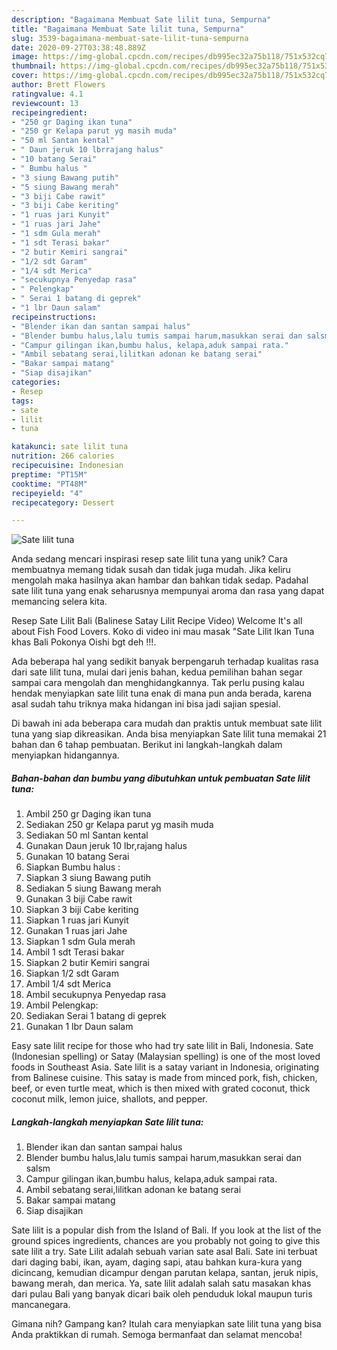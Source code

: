 ```yaml
---
description: "Bagaimana Membuat Sate lilit tuna, Sempurna"
title: "Bagaimana Membuat Sate lilit tuna, Sempurna"
slug: 3539-bagaimana-membuat-sate-lilit-tuna-sempurna
date: 2020-09-27T03:38:48.889Z
image: https://img-global.cpcdn.com/recipes/db995ec32a75b118/751x532cq70/sate-lilit-tuna-foto-resep-utama.jpg
thumbnail: https://img-global.cpcdn.com/recipes/db995ec32a75b118/751x532cq70/sate-lilit-tuna-foto-resep-utama.jpg
cover: https://img-global.cpcdn.com/recipes/db995ec32a75b118/751x532cq70/sate-lilit-tuna-foto-resep-utama.jpg
author: Brett Flowers
ratingvalue: 4.1
reviewcount: 13
recipeingredient:
- "250 gr Daging ikan tuna"
- "250 gr Kelapa parut yg masih muda"
- "50 ml Santan kental"
- " Daun jeruk 10 lbrrajang halus"
- "10 batang Serai"
- " Bumbu halus "
- "3 siung Bawang putih"
- "5 siung Bawang merah"
- "3 biji Cabe rawit"
- "3 biji Cabe keriting"
- "1 ruas jari Kunyit"
- "1 ruas jari Jahe"
- "1 sdm Gula merah"
- "1 sdt Terasi bakar"
- "2 butir Kemiri sangrai"
- "1/2 sdt Garam"
- "1/4 sdt Merica"
- "secukupnya Penyedap rasa"
- " Pelengkap"
- " Serai 1 batang di geprek"
- "1 lbr Daun salam"
recipeinstructions:
- "Blender ikan dan santan sampai halus"
- "Blender bumbu halus,lalu tumis sampai harum,masukkan serai dan salsm"
- "Campur gilingan ikan,bumbu halus, kelapa,aduk sampai rata."
- "Ambil sebatang serai,lilitkan adonan ke batang serai"
- "Bakar sampai matang"
- "Siap disajikan"
categories:
- Resep
tags:
- sate
- lilit
- tuna

katakunci: sate lilit tuna 
nutrition: 266 calories
recipecuisine: Indonesian
preptime: "PT15M"
cooktime: "PT48M"
recipeyield: "4"
recipecategory: Dessert

---
```



![Sate lilit tuna](https://img-global.cpcdn.com/recipes/db995ec32a75b118/751x532cq70/sate-lilit-tuna-foto-resep-utama.jpg)

Anda sedang mencari inspirasi resep sate lilit tuna yang unik? Cara membuatnya memang tidak susah dan tidak juga mudah. Jika keliru mengolah maka hasilnya akan hambar dan bahkan tidak sedap. Padahal sate lilit tuna yang enak seharusnya mempunyai aroma dan rasa yang dapat memancing selera kita.

Resep Sate Lilit Bali (Balinese Satay Lilit Recipe Video) Welcome It&#39;s all about Fish Food Lovers. Koko di video ini mau masak &#34;Sate Lilit Ikan Tuna khas Bali Pokonya Oishi bgt deh !!!.

Ada beberapa hal yang sedikit banyak berpengaruh terhadap kualitas rasa dari sate lilit tuna, mulai dari jenis bahan, kedua pemilihan bahan segar sampai cara mengolah dan menghidangkannya. Tak perlu pusing kalau hendak menyiapkan sate lilit tuna enak di mana pun anda berada, karena asal sudah tahu triknya maka hidangan ini bisa jadi sajian spesial.


Di bawah ini ada beberapa cara mudah dan praktis untuk membuat sate lilit tuna yang siap dikreasikan. Anda bisa menyiapkan Sate lilit tuna memakai 21 bahan dan 6 tahap pembuatan. Berikut ini langkah-langkah dalam menyiapkan hidangannya.

<!--inarticleads1-->

##### Bahan-bahan dan bumbu yang dibutuhkan untuk pembuatan Sate lilit tuna:

1. Ambil 250 gr Daging ikan tuna
1. Sediakan 250 gr Kelapa parut yg masih muda
1. Sediakan 50 ml Santan kental
1. Gunakan  Daun jeruk 10 lbr,rajang halus
1. Gunakan 10 batang Serai
1. Siapkan  Bumbu halus :
1. Siapkan 3 siung Bawang putih
1. Sediakan 5 siung Bawang merah
1. Gunakan 3 biji Cabe rawit
1. Siapkan 3 biji Cabe keriting
1. Siapkan 1 ruas jari Kunyit
1. Gunakan 1 ruas jari Jahe
1. Siapkan 1 sdm Gula merah
1. Ambil 1 sdt Terasi bakar
1. Siapkan 2 butir Kemiri sangrai
1. Siapkan 1/2 sdt Garam
1. Ambil 1/4 sdt Merica
1. Ambil secukupnya Penyedap rasa
1. Ambil  Pelengkap:
1. Sediakan  Serai 1 batang di geprek
1. Gunakan 1 lbr Daun salam


Easy sate lilit recipe for those who had try sate lilit in Bali, Indonesia. Sate (Indonesian spelling) or Satay (Malaysian spelling) is one of the most loved foods in Southeast Asia. Sate lilit is a satay variant in Indonesia, originating from Balinese cuisine. This satay is made from minced pork, fish, chicken, beef, or even turtle meat, which is then mixed with grated coconut, thick coconut milk, lemon juice, shallots, and pepper. 

<!--inarticleads2-->

##### Langkah-langkah menyiapkan Sate lilit tuna:

1. Blender ikan dan santan sampai halus
1. Blender bumbu halus,lalu tumis sampai harum,masukkan serai dan salsm
1. Campur gilingan ikan,bumbu halus, kelapa,aduk sampai rata.
1. Ambil sebatang serai,lilitkan adonan ke batang serai
1. Bakar sampai matang
1. Siap disajikan


Sate lilit is a popular dish from the Island of Bali. If you look at the list of the ground spices ingredients, chances are you probably not going to give this sate lilit a try. Sate Lilit adalah sebuah varian sate asal Bali. Sate ini terbuat dari daging babi, ikan, ayam, daging sapi, atau bahkan kura-kura yang dicincang, kemudian dicampur dengan parutan kelapa, santan, jeruk nipis, bawang merah, dan merica. Ya, sate lilit adalah salah satu masakan khas dari pulau Bali yang banyak dicari baik oleh penduduk lokal maupun turis mancanegara. 

Gimana nih? Gampang kan? Itulah cara menyiapkan sate lilit tuna yang bisa Anda praktikkan di rumah. Semoga bermanfaat dan selamat mencoba!

